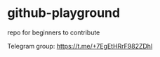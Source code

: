# github-playground
repo for beginners to contribute

Telegram group: https://t.me/+7EgEtHRrF982ZDhl
